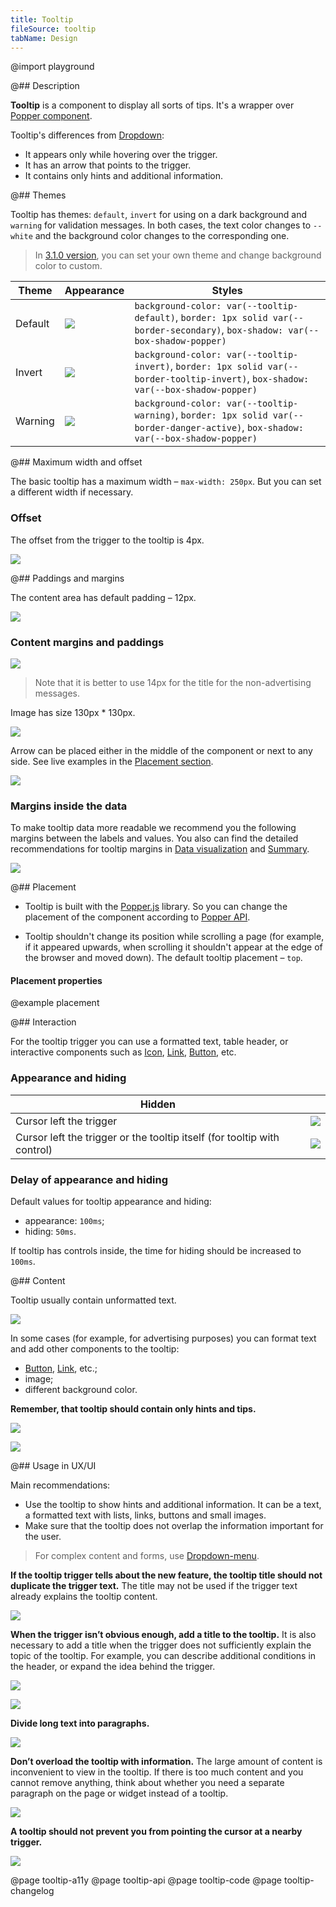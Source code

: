 ```yaml
---
title: Tooltip
fileSource: tooltip
tabName: Design
---
```


@import playground

@## Description

**Tooltip** is a component to display all sorts of tips. It's a wrapper over [Popper component](/utils/popper/).

Tooltip's differences from [Dropdown](/components/dropdown/):

- It appears only while hovering over the trigger.
- It has an arrow that points to the trigger.
- It contains only hints and additional information.

@## Themes

Tooltip has themes: `default`, `invert` for using on a dark background and `warning` for validation messages. In both cases, the text color changes to `--white` and the background color changes to the corresponding one.

> In [3.1.0 version](/components/tooltip/tooltip-changelog/), you can set your own theme and change background color to custom.

| Theme   | Appearance                                 | Styles                                                                                                                                 |
| ------- | ------------------------------------------ | -------------------------------------------------------------------------------------------------------------------------------------- |
| Default | ![](static/default-theme.png) | `background-color: var(--tooltip-default)`, `border: 1px solid var(--border-secondary)`, `box-shadow: var(--box-shadow-popper)`     |
| Invert  | ![](static/invert-theme.png)   | `background-color: var(--tooltip-invert)`, `border: 1px solid var(--border-tooltip-invert)`, `box-shadow: var(--box-shadow-popper)` |
| Warning | ![](static/alert-theme.png)     | `background-color: var(--tooltip-warning)`, `border: 1px solid var(--border-danger-active)`, `box-shadow: var(--box-shadow-popper)` |

@## Maximum width and offset

The basic tooltip has a maximum width – `max-width: 250px`. But you can set a different width if necessary.

### Offset

The offset from the trigger to the tooltip is 4px.

![](static/tooltip-offset.png)

@## Paddings and margins

The content area has default padding – 12px.

![](static/tooltip-content-paddings.png)

### Content margins and paddings

![](static/tooltip-button.png)

> Note that it is better to use 14px for the title for the non-advertising messages.

Image has size 130px \* 130px.

![](static/tooltip-pic-paddings.png)

Arrow can be placed either in the middle of the component or next to any side. See live examples in the [Placement section](/components/tooltip/#placement).

![](static/tooltip-arrow-paddings.png)

### Margins inside the data

To make tooltip data more readable we recommend you the following margins between the labels and values. You also can find the detailed recommendations for tooltip margins in [Data visualization](/data-display/d3-chart/#tooltip) and [Summary](/patterns/summary/#difference_value).

![](static/tooltip-margins.png)

@## Placement

- Tooltip is built with the [Popper.js](https://popper.js.org/) library. So you can change the placement of the component according to [Popper API](/utils/popper/popper-api/).

- Tooltip shouldn't change its position while scrolling a page (for example, if it appeared upwards, when scrolling it shouldn't appear at the edge of the browser and moved down). The default tooltip placement – `top`.

#### Placement properties

@example placement

@## Interaction

For the tooltip trigger you can use a formatted text, table header, or interactive components such as [Icon](/style/icon/), [Link](/components/link/), [Button](/components/button/), etc.

### Appearance and hiding

| Hidden                                                                   |                                |
| ------------------------------------------------------------------------ | ------------------------------ |
| Cursor left the trigger                                                  | ![](static/hover-1.png) |
| Cursor left the trigger or the tooltip itself (for tooltip with control) | ![](static/hover-2.png) |

### Delay of appearance and hiding

Default values for tooltip appearance and hiding:

- appearance: `100ms`;
- hiding: `50ms`.

If tooltip has controls inside, the time for hiding should be increased to `100ms`.

@## Content

Tooltip usually contain unformatted text.

![](static/tooltip-basic.png)

In some cases (for example, for advertising purposes) you can format text and add other components to the tooltip:

- [Button](/components/button/), [Link](/components/link/), etc.;
- image;
- different background color.

**Remember, that tooltip should contain only hints and tips.**

![](static/tooltip-advanced.png)

![](static/tooltip-advanced-2.png)

@## Usage in UX/UI

Main recommendations:

- Use the tooltip to show hints and additional information. It can be a text, a formatted text with lists, links, buttons and small images.
- Make sure that the tooltip does not overlap the information important for the user.

> For complex content and forms, use [Dropdown-menu](/components/dropdown-menu/).

**If the tooltip trigger tells about the new feature, the tooltip title should not duplicate the trigger text.** The title may not be used if the trigger text already explains the tooltip content.

![](static/tooltip-trigger-yes-no.png)

**When the trigger isn’t obvious enough, add a title to the tooltip.** It is also necessary to add a title when the trigger does not sufficiently explain the topic of the tooltip. For example, you can describe additional conditions in the header, or expand the idea behind the trigger.

![](static/tooltip-trigger2-yes-no.png)

![](static/tooltip-trigger2-2-yes-no.png)

**Divide long text into paragraphs.**

![](static/tooltip-text-yes-no.png)

**Don’t overload the tooltip with information.** The large amount of content is inconvenient to view in the tooltip. If there is too much content and you cannot remove anything, think about whether you need a separate paragraph on the page or widget instead of a tooltip.

![](static/tooltip-content-yes-no.png)

**A tooltip should not prevent you from pointing the cursor at a nearby trigger.**

![](static/tooltip-hover-yes-no.png)

@page tooltip-a11y
@page tooltip-api
@page tooltip-code
@page tooltip-changelog
